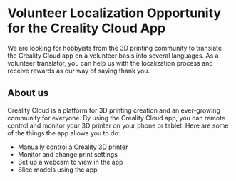# Volunteer Localization Opportunity for the Creality Cloud App
 We are looking for hobbyists from the 3D printing community to translate the Creality Cloud app on a volunteer basis into several languages. As a volunteer translator, you can help us with the localization process and receive rewards as our way of saying thank you.
## About us
Creality Cloud is a platform for 3D printing creation and an ever-growing community for everyone.
By using the Creality Cloud app, you can remote control and monitor your 3D printer on your phone or tablet. Here are some of the things the app allows you to do:

- Manually control a Creality 3D printer
- Monitor and change print settings
- Set up a webcam to view in the app
- Slice models using the app
